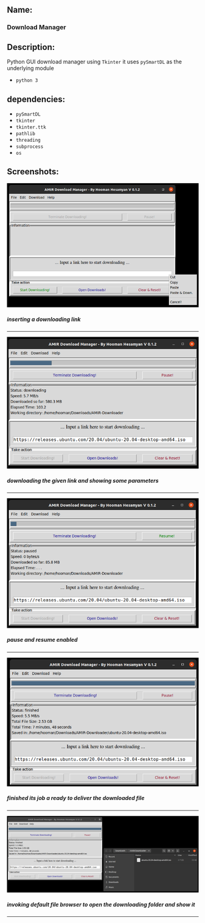 ## Name:
### Download Manager

## Description:
Python GUI download manager using `Tkinter`
it uses `pySmartDL` as the underlying module 


* `python 3`

## dependencies:
* `pySmartDL`
* `tkinter`
* `tkinter.ttk`
* `pathlib`
* `threading`
* `subprocess`
* `os`
    

## Screenshots:

![Idle](https://github.com/hooman734/Download-Manager/blob/master/screenshots/right_click.png)
##### inserting a downloading link
----------------
![Idle](https://github.com/hooman734/Download-Manager/blob/master/screenshots/operation.png)
##### downloading the given link and showing some parameters
----------------
![Idle](https://github.com/hooman734/Download-Manager/blob/master/screenshots/paused.png)
##### pause and resume enabled
----------------
![Idle](https://github.com/hooman734/Download-Manager/blob/master/screenshots/done.png)
##### finished its job a ready to deliver the downloaded file
----------------
![Idle](https://github.com/hooman734/Download-Manager/blob/master/screenshots/show_file.png)
##### invoking default file browser to open the downloading folder and show it
----------------
